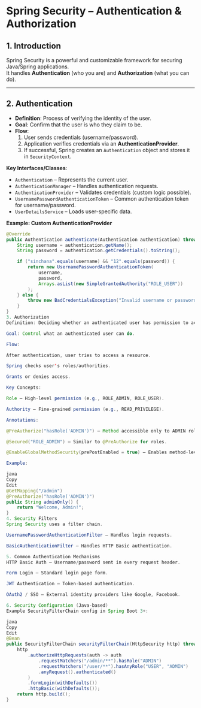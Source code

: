# Spring Security – Authentication & Authorization

## 1. Introduction
Spring Security is a powerful and customizable framework for securing Java/Spring applications.  
It handles **Authentication** (who you are) and **Authorization** (what you can do).

---

## 2. Authentication
- **Definition**: Process of verifying the identity of the user.
- **Goal**: Confirm that the user is who they claim to be.
- **Flow**:
  1. User sends credentials (username/password).
  2. Application verifies credentials via an **AuthenticationProvider**.
  3. If successful, Spring creates an `Authentication` object and stores it in `SecurityContext`.

**Key Interfaces/Classes**:
- `Authentication` – Represents the current user.
- `AuthenticationManager` – Handles authentication requests.
- `AuthenticationProvider` – Validates credentials (custom logic possible).
- `UsernamePasswordAuthenticationToken` – Common authentication token for username/password.
- `UserDetailsService` – Loads user-specific data.

**Example: Custom AuthenticationProvider**
```java
@Override
public Authentication authenticate(Authentication authentication) throws AuthenticationException {
    String username = authentication.getName();
    String password = authentication.getCredentials().toString();

    if ("sinchana".equals(username) && "12".equals(password)) {
        return new UsernamePasswordAuthenticationToken(
            username,
            password,
            Arrays.asList(new SimpleGrantedAuthority("ROLE_USER"))
        );
    } else {
        throw new BadCredentialsException("Invalid username or password");
    }
}
3. Authorization
Definition: Deciding whether an authenticated user has permission to access a resource.

Goal: Control what an authenticated user can do.

Flow:

After authentication, user tries to access a resource.

Spring checks user's roles/authorities.

Grants or denies access.

Key Concepts:

Role – High-level permission (e.g., ROLE_ADMIN, ROLE_USER).

Authority – Fine-grained permission (e.g., READ_PRIVILEGE).

Annotations:

@PreAuthorize("hasRole('ADMIN')") – Method accessible only to ADMIN role.

@Secured("ROLE_ADMIN") – Similar to @PreAuthorize for roles.

@EnableGlobalMethodSecurity(prePostEnabled = true) – Enables method-level security.

Example:

java
Copy
Edit
@GetMapping("/admin")
@PreAuthorize("hasRole('ADMIN')")
public String adminOnly() {
    return "Welcome, Admin!";
}
4. Security Filters
Spring Security uses a filter chain.

UsernamePasswordAuthenticationFilter – Handles login requests.

BasicAuthenticationFilter – Handles HTTP Basic authentication.

5. Common Authentication Mechanisms
HTTP Basic Auth – Username/password sent in every request header.

Form Login – Standard login page form.

JWT Authentication – Token-based authentication.

OAuth2 / SSO – External identity providers like Google, Facebook.

6. Security Configuration (Java-based)
Example SecurityFilterChain config in Spring Boot 3+:

java
Copy
Edit
@Bean
public SecurityFilterChain securityFilterChain(HttpSecurity http) throws Exception {
    http
        .authorizeHttpRequests(auth -> auth
            .requestMatchers("/admin/**").hasRole("ADMIN")
            .requestMatchers("/user/**").hasAnyRole("USER", "ADMIN")
            .anyRequest().authenticated()
        )
        .formLogin(withDefaults())
        .httpBasic(withDefaults());
    return http.build();
}